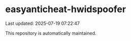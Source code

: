 # easyanticheat-hwidspoofer

Last updated: 2025-07-19 07:22:47

This repository is automatically maintained.

